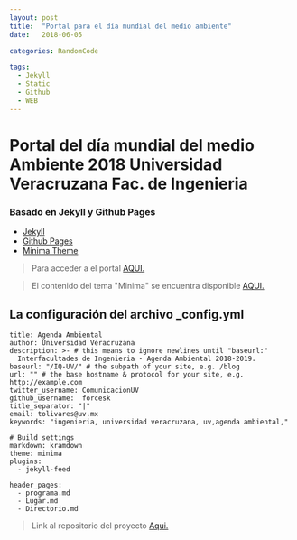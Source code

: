 ```yaml
---
layout: post
title:  "Portal para el día mundial del medio ambiente"
date:   2018-06-05

categories: RandomCode

tags:
  - Jekyll
  - Static
  - Github
  - WEB
---
```


# Portal del día mundial del medio Ambiente 2018 Universidad Veracruzana Fac. de Ingenieria

### Basado en Jekyll y Github Pages
* [Jekyll](https://jekyllrb.com)
* [Github Pages](https://pages.github.com)
* [Minima Theme](https://jekyll.github.io/minima/)

> Para acceder a el portal [AQUI.](https://ambientaluv.github.io)

<!-- more -->

> El contenido del tema "Minima" se encuentra disponible [AQUI.](https://github.com/jekyll/minima)

## La configuración del archivo _config.yml
```
title: Agenda Ambiental
author: Universidad Veracruzana
description: >- # this means to ignore newlines until "baseurl:"
  Interfacultades de Ingenieria - Agenda Ambiental 2018-2019.
baseurl: "/IQ-UV/" # the subpath of your site, e.g. /blog
url: "" # the base hostname & protocol for your site, e.g. http://example.com
twitter_username: ComunicacionUV
github_username:  forcesk
title_separator: "|"
email: tolivares@uv.mx
keywords: "ingenieria, universidad veracruzana, uv,agenda ambiental,"

# Build settings
markdown: kramdown
theme: minima
plugins:
  - jekyll-feed

header_pages:
  - programa.md
  - Lugar.md
  - Directorio.md

```
> Link al repositorio del proyecto [Aqui.](https://github.com/forcesk/IQ-UV)

